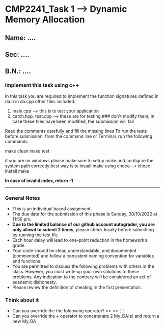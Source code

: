 # CMP2241_Task 1 --> Dynamic Memory Allocation

## Name: ....
## Sec: ....
## B.N.: ....


### Implement this task using c++
In this task you are required to implement the function signatures defined in da.h in da.cpp
other files included:
1. main.cpp --> this is to test your application
2. catch.hpp, test.cpp --> these are for testing ### don't modify them, in case these files have been modified, the submission will fail

Read the comments carefully and fill the missing lines
To run the tests before submission, from the command line or Terminal, run the following commands

make clean
make test

if you are on windows please make sure to setup make and configure the system path correctly
best way is to install make using choco
--> choco install make

**In case of invalid index, return -1**

---

### General Notes
- This is an individual based assignment.
- The due date for the submission of this phase is Sunday, 30/10/2022 at 11:59 pm.
- **Due to the limited balance of our github account autograder, you are only allowd to submit 2 times**, please check locally before submitting by running the test file
- Each hour delay will lead to one-point reduction in the homework’s grade.
- Your code should be clear, understandable, and documented (commented) and follow a consistent naming convention for variables and functions.
- You are permitted to discuss the following problems with others in the class. However, you must write up your own solutions to these problems. Any indication to the contrary will be considered an act of academic dishonesty. 
- Please review the definition of cheating in the first presentation.

### Think about it
- Can you override the the foloowing operator? >> << [ ]
- Can you override the + operator to concatenate 2 My_DA(s) and return a new My_DA